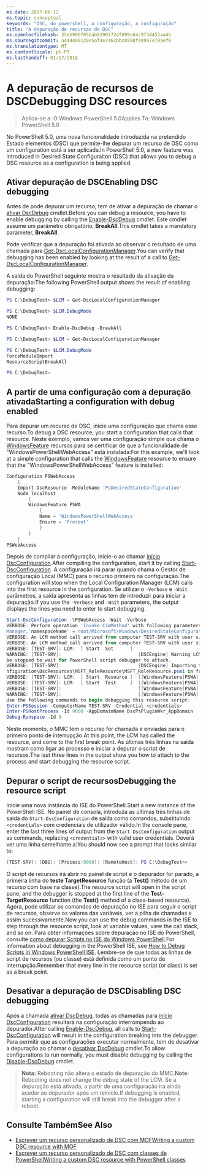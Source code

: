 ```yaml
---
ms.date: 2017-06-12
ms.topic: conceptual
keywords: "DSC, do powershell, a configuração, a configuração"
title: "A depuração de recursos de DSC"
ms.openlocfilehash: 35eb990705bab8190172df899c64c9f34452aa4b
ms.sourcegitcommit: a444406120e5af4e746cbbc0558fe89a7e78aef6
ms.translationtype: MT
ms.contentlocale: pt-PT
ms.lasthandoff: 01/17/2018
---
```

# <a name="debugging-dsc-resources"></a><span data-ttu-id="21e64-103">A depuração de recursos de DSC</span><span class="sxs-lookup"><span data-stu-id="21e64-103">Debugging DSC resources</span></span>

> <span data-ttu-id="21e64-104">Aplica-se a: O Windows PowerShell 5.0</span><span class="sxs-lookup"><span data-stu-id="21e64-104">Applies To: Windows PowerShell 5.0</span></span>

<span data-ttu-id="21e64-105">No PowerShell 5.0, uma nova funcionalidade introduzida na pretendido Estado elementos (DSC) que permite-lhe depurar um recurso de DSC como um configuration está a ser aplicada.</span><span class="sxs-lookup"><span data-stu-id="21e64-105">In PowerShell 5.0, a new feature was introduced in Desired State Configuraiton (DSC) that allows you to debug a DSC resource as a configuration is being applied.</span></span>

## <a name="enabling-dsc-debugging"></a><span data-ttu-id="21e64-106">Ativar depuração de DSC</span><span class="sxs-lookup"><span data-stu-id="21e64-106">Enabling DSC debugging</span></span>
<span data-ttu-id="21e64-107">Antes de pode depurar um recurso, tem de ativar a depuração de chamar o [ativar DscDebug](https://technet.microsoft.com/en-us/library/mt517870.aspx) cmdlet.</span><span class="sxs-lookup"><span data-stu-id="21e64-107">Before you can debug a resource, you have to enable debugging by calling the [Enable-DscDebug](https://technet.microsoft.com/en-us/library/mt517870.aspx) cmdlet.</span></span> <span data-ttu-id="21e64-108">Este cmdlet assume um parâmetro obrigatório, **BreakAll**.</span><span class="sxs-lookup"><span data-stu-id="21e64-108">This cmdlet takes a mandatory parameter, **BreakAll**.</span></span> 

<span data-ttu-id="21e64-109">Pode verificar que a depuração foi ativada ao observar o resultado de uma chamada para [Get-DscLocalConfigurationManager](https://technet.microsoft.com/en-us/library/dn407378.aspx).</span><span class="sxs-lookup"><span data-stu-id="21e64-109">You can verify that debugging has been enabled by looking at the result of a call to [Get-DscLocalConfigurationManager](https://technet.microsoft.com/en-us/library/dn407378.aspx).</span></span>

<span data-ttu-id="21e64-110">A saída do PowerShell seguinte mostra o resultado da ativação da depuração:</span><span class="sxs-lookup"><span data-stu-id="21e64-110">The following PowerShell output shows the result of enabling debugging:</span></span>


```powershell
PS C:\DebugTest> $LCM = Get-DscLocalConfigurationManager

PS C:\DebugTest> $LCM.DebugMode
NONE

PS C:\DebugTest> Enable-DscDebug -BreakAll

PS C:\DebugTest> $LCM = Get-DscLocalConfigurationManager

PS C:\DebugTest> $LCM.DebugMode
ForceModuleImport
ResourceScriptBreakAll

PS C:\DebugTest>
```


## <a name="starting-a-configuration-with-debug-enabled"></a><span data-ttu-id="21e64-111">A partir de uma configuração com a depuração ativada</span><span class="sxs-lookup"><span data-stu-id="21e64-111">Starting a configuration with debug enabled</span></span>
<span data-ttu-id="21e64-112">Para depurar um recurso de DSC, inicie uma configuração que chama esse recurso.</span><span class="sxs-lookup"><span data-stu-id="21e64-112">To debug a DSC resource, you start a configuration that calls that resource.</span></span> <span data-ttu-id="21e64-113">Neste exemplo, vamos ver uma configuração simple que chama o [WindowsFeature](windowsfeatureResource.md) recursos para se certificar de que a funcionalidade de "WindowsPowerShellWebAccess" está instalada:</span><span class="sxs-lookup"><span data-stu-id="21e64-113">For this example, we'll look at a simple configuration that calls the [WindowsFeature](windowsfeatureResource.md) resource to ensure that the "WindowsPowerShellWebAccess" feature is installed:</span></span>

```powershell
Configuration PSWebAccess
    {
    Import-DscResource -ModuleName 'PsDesiredStateConfiguration'
    Node localhost
        {
        WindowsFeature PSWA
            {
            Name = 'WindowsPowerShellWebAccess'
            Ensure = 'Present'
            }
        }
    }
PSWebAccess
```
<span data-ttu-id="21e64-114">Depois de compilar a configuração, inicie-o ao chamar [início DscConfiguration](https://technet.microsoft.com/en-us/library/dn521623.aspx).</span><span class="sxs-lookup"><span data-stu-id="21e64-114">After compiling the configuration, start it by calling [Start-DscConfiguration](https://technet.microsoft.com/en-us/library/dn521623.aspx).</span></span> <span data-ttu-id="21e64-115">A configuração irá parar quando chama o Gestor de configuração Local (MMC) para o recurso primeiro na configuração.</span><span class="sxs-lookup"><span data-stu-id="21e64-115">The configuration will stop when the Local Configuration Manager (LCM) calls into the first resource in the configuration.</span></span> <span data-ttu-id="21e64-116">Se utilizar o `-Verbose` e `-Wait` parâmetros, a saída apresenta as linhas tem de introduzir para iniciar a depuração.</span><span class="sxs-lookup"><span data-stu-id="21e64-116">If you use the `-Verbose` and `-Wait` parameters, the output displays the lines you need to enter to start debugging.</span></span>

```powershell
Start-DscConfiguration .\PSWebAccess -Wait -Verbose
VERBOSE: Perform operation 'Invoke CimMethod' with following parameters, ''methodName' = SendConfigurationApply,'className' = MSFT_DSCLocalConfiguration
Manager,'namespaceName' = root/Microsoft/Windows/DesiredStateConfiguration'.
VERBOSE: An LCM method call arrived from computer TEST-SRV with user sid S-1-5-21-2127521184-1604012920-1887927527-108583.
VERBOSE: An LCM method call arrived from computer TEST-SRV with user sid S-1-5-21-2127521184-1604012920-1887927527-108583.
VERBOSE: [TEST-SRV]: LCM:  [ Start  Set      ]
WARNING: [TEST-SRV]:                            [DSCEngine] Warning LCM is in Debug 'ResourceScriptBreakAll' mode.  Resource script processing will 
be stopped to wait for PowerShell script debugger to attach.
VERBOSE: [TEST-SRV]:                            [DSCEngine] Importing the module C:\WINDOWS\system32\WindowsPowerShell\v1.0\Modules\PSDesiredStateCo
nfiguration\DscResources\MSFT_RoleResource\MSFT_RoleResource.psm1 in force mode.
VERBOSE: [TEST-SRV]: LCM:  [ Start  Resource ]  [[WindowsFeature]PSWA]
VERBOSE: [TEST-SRV]: LCM:  [ Start  Test     ]  [[WindowsFeature]PSWA]
VERBOSE: [TEST-SRV]:                            [[WindowsFeature]PSWA] Importing the module MSFT_RoleResource in force mode.
WARNING: [TEST-SRV]:                            [[WindowsFeature]PSWA] Resource is waiting for PowerShell script debugger to attach. 
Use the following commands to begin debugging this resource script:
Enter-PSSession -ComputerName TEST-SRV -Credential <credentials>
Enter-PSHostProcess -Id 9000 -AppDomainName DscPsPluginWkr_AppDomain
Debug-Runspace -Id 9
```
<span data-ttu-id="21e64-117">Neste momento, o MMC tem o recurso for chamada e enviadas para o primeiro ponto de interrupção.</span><span class="sxs-lookup"><span data-stu-id="21e64-117">At this point, the LCM has called the resource, and come to the first break point.</span></span> <span data-ttu-id="21e64-118">As últimas três linhas na saída mostram como ligar ao processo e iniciar a depurar o script de recursos.</span><span class="sxs-lookup"><span data-stu-id="21e64-118">The last three lines in the output show you how to attach to the process and start debugging the resource script.</span></span>

## <a name="debugging-the-resource-script"></a><span data-ttu-id="21e64-119">Depurar o script de recursos</span><span class="sxs-lookup"><span data-stu-id="21e64-119">Debugging the resource script</span></span>

<span data-ttu-id="21e64-120">Inicie uma nova instância do ISE do PowerShell.</span><span class="sxs-lookup"><span data-stu-id="21e64-120">Start a new instance of the PowerShell ISE.</span></span> <span data-ttu-id="21e64-121">No painel de consola, introduza as últimas três linhas de saída do `Start-DscConfiguration` de saída como comandos, substituindo `<credentials>` com credenciais de utilizador válido.</span><span class="sxs-lookup"><span data-stu-id="21e64-121">In the console pane, enter the last three lines of output from the `Start-DscConfiguration` output as commands, replacing `<credentials>` with valid user credentials.</span></span> <span data-ttu-id="21e64-122">Deverá ver uma linha semelhante a:</span><span class="sxs-lookup"><span data-stu-id="21e64-122">You should now see a prompt that looks similar to:</span></span>

```powershell
[TEST-SRV]: [DBG]: [Process:9000]: [RemoteHost]: PS C:\DebugTest>>
```

<span data-ttu-id="21e64-123">O script de recursos irá abrir no painel de script e o depurador for parado, a primeira linha do **teste TargetResource** função (a **Test()** método de um recurso com base na classe).</span><span class="sxs-lookup"><span data-stu-id="21e64-123">The resource script will open in the script pane, and the debugger is stopped at the first line of the **Test-TargetResource** function (the **Test()** method of a class-based resource).</span></span>
<span data-ttu-id="21e64-124">Agora, pode utilizar os comandos de depuração no ISE para seguir o script de recursos, observe os valores das variáveis, ver a pilha de chamadas e assim sucessivamente.</span><span class="sxs-lookup"><span data-stu-id="21e64-124">Now you can use the debug commands in the ISE to step through the resource script, look at variable values, view the call stack, and so on.</span></span> <span data-ttu-id="21e64-125">Para obter informações sobre depuração no ISE do PowerShell, consulte [como depurar Scripts no ISE do Windows PowerShell](https://technet.microsoft.com/en-us/library/dd819480.aspx).</span><span class="sxs-lookup"><span data-stu-id="21e64-125">For information about debugging in the PowerShell ISE, see [How to Debug Scripts in Windows PowerShell ISE](https://technet.microsoft.com/en-us/library/dd819480.aspx).</span></span> <span data-ttu-id="21e64-126">Lembre-se de que todas as linhas de script de recursos (ou classe) está definida como um ponto de interrupção.</span><span class="sxs-lookup"><span data-stu-id="21e64-126">Remember that every line in the resource script (or class) is set as a break point.</span></span>

## <a name="disabling-dsc-debugging"></a><span data-ttu-id="21e64-127">Desativar a depuração de DSC</span><span class="sxs-lookup"><span data-stu-id="21e64-127">Disabling DSC debugging</span></span>

<span data-ttu-id="21e64-128">Após a chamada [ativar DscDebug](https://technet.microsoft.com/en-us/library/mt517870.aspx), todas as chamadas para [início DscConfiguration](https://technet.microsoft.com/en-us/library/dn521623.aspx) resultará na configuração interrompendo ao depurador.</span><span class="sxs-lookup"><span data-stu-id="21e64-128">After calling [Enable-DscDebug](https://technet.microsoft.com/en-us/library/mt517870.aspx), all calls to [Start-DscConfiguration](https://technet.microsoft.com/en-us/library/dn521623.aspx) will result in the configuration breaking into the debugger.</span></span> <span data-ttu-id="21e64-129">Para permitir que as configurações executar normalmente, tem de desativar a depuração ao chamar o [desativar DscDebug](https://technet.microsoft.com/en-us/library/mt517872.aspx) cmdlet.</span><span class="sxs-lookup"><span data-stu-id="21e64-129">To allow configurations to run normally, you must disable debugging by calling the [Disable-DscDebug](https://technet.microsoft.com/en-us/library/mt517872.aspx) cmdlet.</span></span>

><span data-ttu-id="21e64-130">**Nota:** Rebooting não altera o estado de depuração do MMC.</span><span class="sxs-lookup"><span data-stu-id="21e64-130">**Note:** Rebooting does not change the debug state of the LCM.</span></span> <span data-ttu-id="21e64-131">Se a depuração está ativada, a partir de uma configuração irá ainda aceder ao depurador após um reinício.</span><span class="sxs-lookup"><span data-stu-id="21e64-131">If debugging is enabled, starting a configuration will still break into the debugger after a reboot.</span></span>


## <a name="see-also"></a><span data-ttu-id="21e64-132">Consulte Também</span><span class="sxs-lookup"><span data-stu-id="21e64-132">See Also</span></span>
- [<span data-ttu-id="21e64-133">Escrever um recurso personalizado de DSC com MOF</span><span class="sxs-lookup"><span data-stu-id="21e64-133">Writing a custom DSC resource with MOF</span></span>](authoringResourceMOF.md) 
- [<span data-ttu-id="21e64-134">Escrever um recurso personalizado de DSC com classes de PowerShell</span><span class="sxs-lookup"><span data-stu-id="21e64-134">Writing a custom DSC resource with PowerShell classes</span></span>](authoringResourceClass.md)

